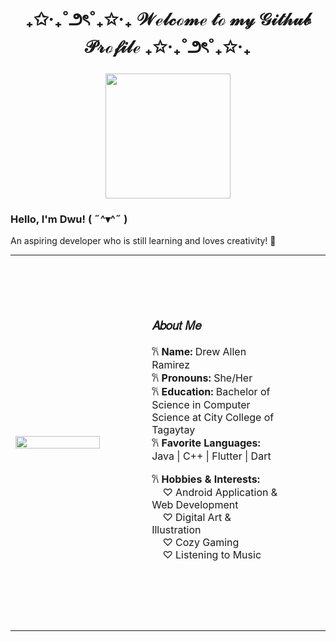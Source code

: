 <h1 align="center"> ₊✩‧₊˚౨ৎ˚₊✩‧₊ 𝒲ℯ𝓁𝒸ℴ𝓂ℯ 𝓉ℴ 𝓂𝓎 𝒢𝒾𝓉𝒽𝓊𝒷 𝒫𝓇ℴ𝒻𝒾𝓁ℯ ₊✩‧₊˚౨ৎ˚₊✩‧₊ </h1>

<p align="center">
  <img src="https://media.giphy.com/media/4QZK21zlzVIyc/giphy.gif" width="200px">
</p>

### Hello, I'm Dwu! ( ˶^▾^˶ )   
An aspiring developer who is still learning and loves creativity! 🌸

<table width="100%" style="max-width: 800px; margin: auto;">
  <tr>
    <td width="30%" align="center">
      <img src="https://media.giphy.com/media/3ov9jSNqfoA5QbpPPO/giphy.gif" width="100%" style="max-width: 150px;">
    </td>
    <td width="70%" style="padding: 75px; text-align: left;">
      <h3>𝐴𝑏𝑜𝑢𝑡 𝑀𝑒</h3>
      <p>
        𐙚 <b>Name:</b> Drew Allen Ramirez  <br>
        𐙚 <b>Pronouns:</b> She/Her  <br>
        𐙚 <b>Education:</b> Bachelor of Science in Computer Science at City College of Tagaytay  <br>
        𐙚 <b>Favorite Languages:</b> Java | C++ | Flutter | Dart  <br>
      </p>
      <p>
        𐙚 <b>Hobbies & Interests:</b>  <br>
        &nbsp;&nbsp;&nbsp;&nbsp;♡ Android Application & Web Development  <br>
        &nbsp;&nbsp;&nbsp;&nbsp;♡ Digital Art & Illustration  <br>
        &nbsp;&nbsp;&nbsp;&nbsp;♡ Cozy Gaming  <br>
        &nbsp;&nbsp;&nbsp;&nbsp;♡ Listening to Music  <br> <br>
      </p>
    </td>
  </tr>
</table>


